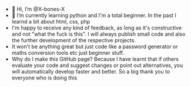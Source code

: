 - 👋 Hi, I’m @X-bones-X
- 🌱 I’m currently learning python and I'm a total beginner. In the past I learnd a bit about html, css, php
- I'm happy to receive any kind of feedback, as long as it's constructive and not "what the fuck is this". I will always publish small code and also the further development of the respective projects.
- It won't be anything great but just code like a password generator or maths conversion tools etc just beginner stuff.
- Why do I make this GitHub page?
  Because I have learnt that if others evaluate your code and suggest changes or point out alternatives, you will automatically develop faster and better. So a big thank you to everyone who is doing this

